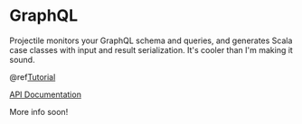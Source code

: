 # GraphQL

Projectile monitors your GraphQL schema and queries, and generates Scala case classes with input and result serialization. 
It's cooler than I'm making it sound.

@ref[Tutorial](../tutorial/starwars/index.md)

[API Documentation](../api/projectile-parser-graphql/com/kyleu/projectile/index.html)

More info soon!

